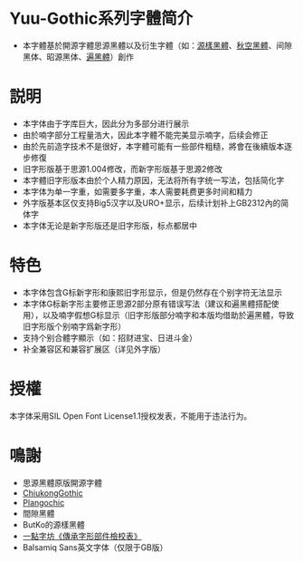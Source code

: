 # Yuu-Gothic系列字體简介
* 本字體基於開源字體思源黑體以及衍生字體（如：[源樣黑體](https://github.com/ButTaiwan/genyog-font)、[秋空黑體](https://github.com/ChiuMing-Neko/ChiuKongGothic)、间隙黑体、昭源黑体、[遍黑體](https://github.com/Fitzgerald-Porthmouth-Koenigsegg/Plangothic-Project)）創作
# 説明
* 本字体由于字库巨大，因此分为多部分进行展示
* 由於喃字部分工程量浩大，因此本字體不能完美显示喃字，后续会修正
* 由於先前造字技术不是很好，本字體可能有一些部件粗糙，將會在後續版本逐步修復
* 旧字形版基于思源1.004修改，而新字形版基于思源2修改
* 本字體旧字形版本由於个人精力原因，无法将所有字统一写法，包括简化字
* 本字体为单一字重，如需要多字重，本人需要耗费更多时间和精力
* 外字版基本区仅支持Big5汉字以及URO+显示，后续计划补上GB2312內的简体字
* 本字体无论是新字形版还是旧字形版，标点都居中
# 特色
* 本字体包含G标新字形和康熙旧字形显示，但是仍然存在个别字符无法显示
* 本字体G标新字形主要修正思源2部分原有错误写法（建议和遍黑體搭配使用），以及喃字假想G标显示（旧字形版部分喃字和本版均借助於遍黑體，导致旧字形版个别喃字爲新字形）
* 支持个别合體字顯示（如：招财进宝、日进斗金）
* 补全兼容区和兼容扩展区（详见外字版）
# 授權
本字体采用SIL Open Font License1.1授权发表，不能用于违法行为。
# 鳴謝
* 思源黑體原版開源字體
* [ChiukongGothic](https://github.com/ChiuMing-Neko/ChiuKongGothic)
* [Plangochic](https://github.com/Fitzgerald-Porthmouth-Koenigsegg/Plangothic-Project)
* 間隙黑體
* ButKo的源樣黑體
* [一點字坊《傳承字形部件檢校表》](https://github.com/ichitenfont/inheritedglyphs/blob/master/component_of_recom_inherited_glyphs-1.36.pdf)
* Balsamiq Sans英文字体（仅限于GB版）
